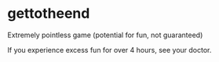 # gettotheend
Extremely pointless game (potential for fun, not guaranteed)

If you experience excess fun for over 4 hours, see your doctor.
